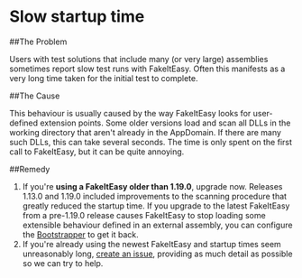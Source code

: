 # Slow startup time

##The Problem

Users with test solutions that include many (or very large) assemblies
sometimes report slow test runs with FakeItEasy. Often this manifests
as a very long time taken for the initial test to complete.

##The Cause

This behaviour is usually caused by the way FakeItEasy looks for
user-defined extension points. Some older versions load and scan all
DLLs in the working directory that aren't already in the AppDomain. If
there are many such DLLs, this can take several seconds. The time is
only spent on the first call to FakeItEasy, but it can be quite
annoying.

##Remedy

1. If you're **using a FakeItEasy older than 1.19.0**, upgrade
  now. Releases 1.13.0 and 1.19.0 included improvements to the
  scanning procedure that greatly reduced the startup time. If you
  upgrade to the latest FakeItEasy from a pre-1.19.0 release causes
  FakeItEasy to stop loading some extensible behaviour defined in an
  external assembly, you can configure the
  [Bootstrapper](bootstrapper.md) to get it back.
2. If you're already using the newest FakeItEasy and startup times
  seem unreasonably long, [create an issue][newissue], providing as
  much detail as possible so we can try to help.
  
[newissue]:https://github.com/FakeItEasy/FakeItEasy/issues/new
